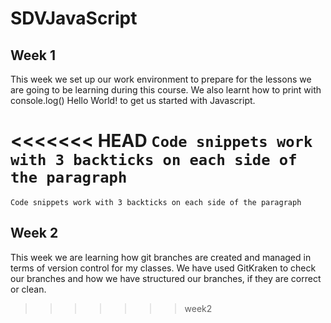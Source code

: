# SDVJavaScript

## Week 1

This week we set up our work environment to prepare for the lessons we are going to be learning during this course. We also learnt how to print with console.log() Hello World! to get us started with Javascript.

<<<<<<< HEAD
``` Code snippets work with 3 backticks on each side of the paragraph ```
=======
``` Code snippets work with 3 backticks on each side of the paragraph ```

## Week 2

This week we are learning how git branches are created and managed in terms of version control for my classes. We have used GitKraken to check our branches and how we have structured our branches, if they are correct or clean.
>>>>>>> week2
